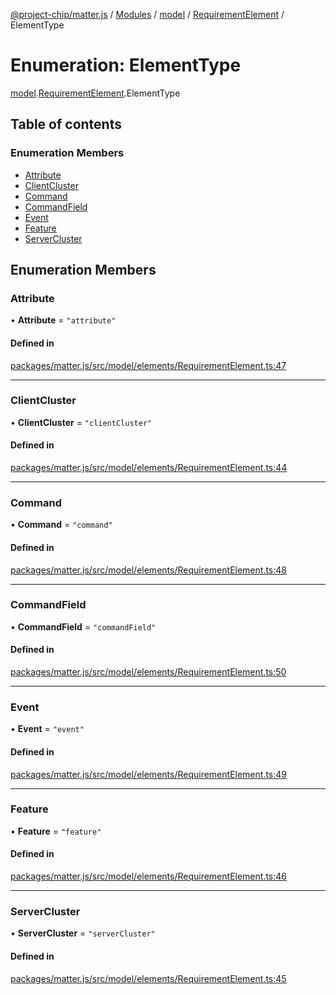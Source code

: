 [@project-chip/matter.js](../README.md) / [Modules](../modules.md) / [model](../modules/model.md) / [RequirementElement](../modules/model.RequirementElement.md) / ElementType

# Enumeration: ElementType

[model](../modules/model.md).[RequirementElement](../modules/model.RequirementElement.md).ElementType

## Table of contents

### Enumeration Members

- [Attribute](model.RequirementElement.ElementType.md#attribute)
- [ClientCluster](model.RequirementElement.ElementType.md#clientcluster)
- [Command](model.RequirementElement.ElementType.md#command)
- [CommandField](model.RequirementElement.ElementType.md#commandfield)
- [Event](model.RequirementElement.ElementType.md#event)
- [Feature](model.RequirementElement.ElementType.md#feature)
- [ServerCluster](model.RequirementElement.ElementType.md#servercluster)

## Enumeration Members

### Attribute

• **Attribute** = ``"attribute"``

#### Defined in

[packages/matter.js/src/model/elements/RequirementElement.ts:47](https://github.com/project-chip/matter.js/blob/904d0c9b952b91f28a21803759c5e5c66ee4d272/packages/matter.js/src/model/elements/RequirementElement.ts#L47)

___

### ClientCluster

• **ClientCluster** = ``"clientCluster"``

#### Defined in

[packages/matter.js/src/model/elements/RequirementElement.ts:44](https://github.com/project-chip/matter.js/blob/904d0c9b952b91f28a21803759c5e5c66ee4d272/packages/matter.js/src/model/elements/RequirementElement.ts#L44)

___

### Command

• **Command** = ``"command"``

#### Defined in

[packages/matter.js/src/model/elements/RequirementElement.ts:48](https://github.com/project-chip/matter.js/blob/904d0c9b952b91f28a21803759c5e5c66ee4d272/packages/matter.js/src/model/elements/RequirementElement.ts#L48)

___

### CommandField

• **CommandField** = ``"commandField"``

#### Defined in

[packages/matter.js/src/model/elements/RequirementElement.ts:50](https://github.com/project-chip/matter.js/blob/904d0c9b952b91f28a21803759c5e5c66ee4d272/packages/matter.js/src/model/elements/RequirementElement.ts#L50)

___

### Event

• **Event** = ``"event"``

#### Defined in

[packages/matter.js/src/model/elements/RequirementElement.ts:49](https://github.com/project-chip/matter.js/blob/904d0c9b952b91f28a21803759c5e5c66ee4d272/packages/matter.js/src/model/elements/RequirementElement.ts#L49)

___

### Feature

• **Feature** = ``"feature"``

#### Defined in

[packages/matter.js/src/model/elements/RequirementElement.ts:46](https://github.com/project-chip/matter.js/blob/904d0c9b952b91f28a21803759c5e5c66ee4d272/packages/matter.js/src/model/elements/RequirementElement.ts#L46)

___

### ServerCluster

• **ServerCluster** = ``"serverCluster"``

#### Defined in

[packages/matter.js/src/model/elements/RequirementElement.ts:45](https://github.com/project-chip/matter.js/blob/904d0c9b952b91f28a21803759c5e5c66ee4d272/packages/matter.js/src/model/elements/RequirementElement.ts#L45)
